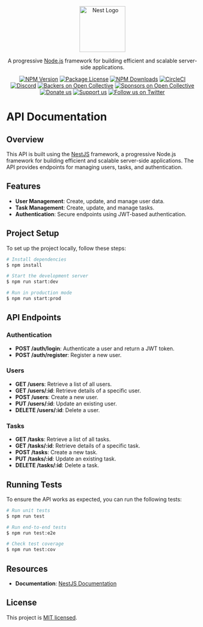 <p align="center">
  <a href="http://nestjs.com/" target="blank"><img src="https://nestjs.com/img/logo-small.svg" width="120" alt="Nest Logo" /></a>
</p>

[circleci-image]: https://img.shields.io/circleci/build/github/nestjs/nest/master?token=abc123def456
[circleci-url]: https://circleci.com/gh/nestjs/nest

  <p align="center">A progressive <a href="http://nodejs.org" target="_blank">Node.js</a> framework for building efficient and scalable server-side applications.</p>
    <p align="center">
<a href="https://www.npmjs.com/~nestjscore" target="_blank"><img src="https://img.shields.io/npm/v/@nestjs/core.svg" alt="NPM Version" /></a>
<a href="https://www.npmjs.com/~nestjscore" target="_blank"><img src="https://img.shields.io/npm/l/@nestjs/core.svg" alt="Package License" /></a>
<a href="https://www.npmjs.com/~nestjscore" target="_blank"><img src="https://img.shields.io/npm/dm/@nestjs/common.svg" alt="NPM Downloads" /></a>
<a href="https://circleci.com/gh/nestjs/nest" target="_blank"><img src="https://img.shields.io/circleci/build/github/nestjs/nest/master" alt="CircleCI" /></a>
<a href="https://discord.gg/G7Qnnhy" target="_blank"><img src="https://img.shields.io/badge/discord-online-brightgreen.svg" alt="Discord"/></a>
<a href="https://opencollective.com/nest#backer" target="_blank"><img src="https://opencollective.com/nest/backers/badge.svg" alt="Backers on Open Collective" /></a>
<a href="https://opencollective.com/nest#sponsor" target="_blank"><img src="https://opencollective.com/nest/sponsors/badge.svg" alt="Sponsors on Open Collective" /></a>
  <a href="https://paypal.me/kamilmysliwiec" target="_blank"><img src="https://img.shields.io/badge/Donate-PayPal-ff3f59.svg" alt="Donate us"/></a>
    <a href="https://opencollective.com/nest#sponsor"  target="_blank"><img src="https://img.shields.io/badge/Support%20us-Open%20Collective-41B883.svg" alt="Support us"></a>
  <a href="https://twitter.com/nestframework" target="_blank"><img src="https://img.shields.io/twitter/follow/nestframework.svg?style=social&label=Follow" alt="Follow us on Twitter"></a>
</p>
  <!--[![Backers on Open Collective](https://opencollective.com/nest/backers/badge.svg)](https://opencollective.com/nest#backer)
  [![Sponsors on Open Collective](https://opencollective.com/nest/sponsors/badge.svg)](https://opencollective.com/nest#sponsor)-->

# API Documentation

## Overview

This API is built using the [NestJS](https://nestjs.com/) framework, a progressive Node.js framework for building efficient and scalable server-side applications. The API provides endpoints for managing users, tasks, and authentication.

## Features

- **User Management**: Create, update, and manage user data.
- **Task Management**: Create, update, and manage tasks.
- **Authentication**: Secure endpoints using JWT-based authentication.

## Project Setup

To set up the project locally, follow these steps:

```bash
# Install dependencies
$ npm install

# Start the development server
$ npm run start:dev

# Run in production mode
$ npm run start:prod
```

## API Endpoints

### Authentication

- **POST /auth/login**: Authenticate a user and return a JWT token.
- **POST /auth/register**: Register a new user.

### Users

- **GET /users**: Retrieve a list of all users.
- **GET /users/:id**: Retrieve details of a specific user.
- **POST /users**: Create a new user.
- **PUT /users/:id**: Update an existing user.
- **DELETE /users/:id**: Delete a user.

### Tasks

- **GET /tasks**: Retrieve a list of all tasks.
- **GET /tasks/:id**: Retrieve details of a specific task.
- **POST /tasks**: Create a new task.
- **PUT /tasks/:id**: Update an existing task.
- **DELETE /tasks/:id**: Delete a task.

## Running Tests

To ensure the API works as expected, you can run the following tests:

```bash
# Run unit tests
$ npm run test

# Run end-to-end tests
$ npm run test:e2e

# Check test coverage
$ npm run test:cov
```

## Resources

- **Documentation**: [NestJS Documentation](https://docs.nestjs.com)
## License

This project is [MIT licensed](https://opensource.org/licenses/MIT).
